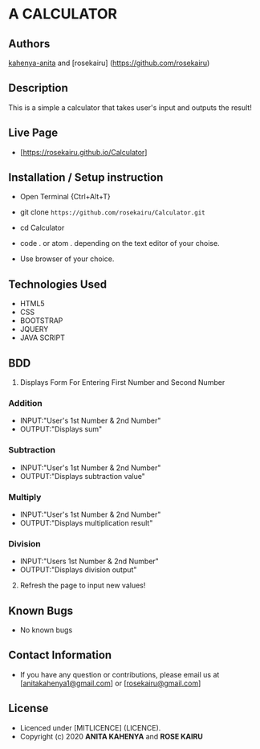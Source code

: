 # A CALCULATOR

## Authors

[kahenya-anita](https://github.com/kahenya-anita) and
[rosekairu] (https://github.com/rosekairu)

## Description

This is a simple a calculator that takes user's input and outputs the result!

## Live Page 
* [https://rosekairu.github.io/Calculator]


## Installation / Setup instruction
* Open Terminal {Ctrl+Alt+T}

* git clone ```https://github.com/rosekairu/Calculator.git```

* cd Calculator

* code . or atom . depending on the text editor of your choise.

* Use browser of your choice.

## Technologies Used

* HTML5
* CSS
* BOOTSTRAP
* JQUERY
* JAVA SCRIPT


## BDD
1. Displays Form For Entering First Number and Second Number
  ### Addition
 * INPUT:"User's 1st Number & 2nd Number"
 * OUTPUT:"Displays sum"
  ### Subtraction
 * INPUT:"User's 1st Number & 2nd Number"
 * OUTPUT:"Displays subtraction value"
  ### Multiply
 * INPUT:"User's 1st Number & 2nd Number"
 * OUTPUT:"Displays multiplication result"
  ### Division
 * INPUT:"Users 1st Number & 2nd Number"
 * OUTPUT:"Displays division output"
 
2. Refresh the page to input new values!
 
## Known Bugs
* No known bugs

## Contact Information 

* If you have any question or contributions, please email us at [anitakahenya1@gmail.com] or [rosekairu@gmail.com]

## License

* Licenced under [MITLICENCE] (LICENCE).
* Copyright (c) 2020 
  **ANITA KAHENYA** and
  **ROSE KAIRU**